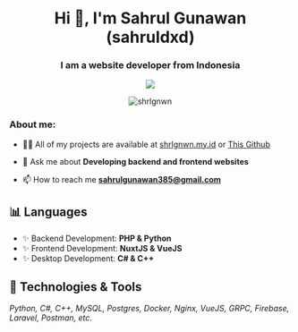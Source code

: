 <h1 align="center">Hi 👋, I'm Sahrul Gunawan (sahruldxd)</h1>
<h3 align="center">I am a website developer from Indonesia</h3>

<div align="center">
<img src="https://discord.c99.nl/widget/theme-2/321665808830955521.png" />
</div>

<p align="center"> <img src="https://komarev.com/ghpvc/?username=shrlgnwn&label=Profile%20views&color=0e75b6&style=flat" alt="shrlgnwn" /> </p>

<h3 align="left">About me:</h3>

- 👨‍💻 All of my projects are available at [shrlgnwn.my.id](https://shrlgnwn.my.id) or [This Github](https://github.com/shrlgnwn?tab=stars)

- 💬 Ask me about **Developing backend and frontend websites**

- 📫 How to reach me **sahrulgunawan385@gmail.com**

## 📊 Languages
- ✨ Backend Development: **PHP & Python**
- ✨ Frontend Development: **NuxtJS & VueJS**
- ✨ Desktop Development: **C# & C++**

## 🔧 Technologies & Tools
*Python, C#, C++, MySQL, Postgres, Docker, Nginx, VueJS, GRPC, Firebase, Laravel, Postman, etc.*
